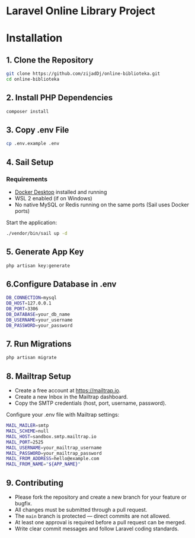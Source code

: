 # Laravel Online Library Project

# Installation

## 1. Clone the Repository

```bash
git clone https://github.com/zijadDj/online-biblioteka.git
cd online-biblioteka
```

## 2. Install PHP Dependencies
```bash
composer install
```

## 3. Copy .env File

```bash
cp .env.example .env
```

## 4. Sail Setup
###  Requirements

- [Docker Desktop](https://www.docker.com/products/docker-desktop) installed and running
- WSL 2 enabled (if on Windows)
- No native MySQL or Redis running on the same ports (Sail uses Docker ports)

Start the application:
```bash
./vendor/bin/sail up -d
```

## 5. Generate App Key

```bash
php artisan key:generate
```

## 6.Configure Database in .env
```bash
DB_CONNECTION=mysql
DB_HOST=127.0.0.1
DB_PORT=3306
DB_DATABASE=your_db_name
DB_USERNAME=your_username
DB_PASSWORD=your_password
```

## 7. Run Migrations
```bash
php artisan migrate
```

## 8. Mailtrap Setup
- Create a free account at https://mailtrap.io.
- Create a new Inbox in the Mailtrap dashboard.
- Copy the SMTP credentials (host, port, username, password).

Configure your .env file with Mailtrap settings:
```bash
MAIL_MAILER=smtp
MAIL_SCHEME=null
MAIL_HOST=sandbox.smtp.mailtrap.io
MAIL_PORT=2525
MAIL_USERNAME=your_mailtrap_username
MAIL_PASSWORD=your_mailtrap_password
MAIL_FROM_ADDRESS=hello@example.com
MAIL_FROM_NAME="${APP_NAME}"
```



## 9. Contributing

- Please fork the repository and create a new branch for your feature or bugfix.
- All changes must be submitted through a pull request.
- The `main` branch is protected — direct commits are not allowed.
- At least one approval is required before a pull request can be merged.
- Write clear commit messages and follow Laravel coding standards.
